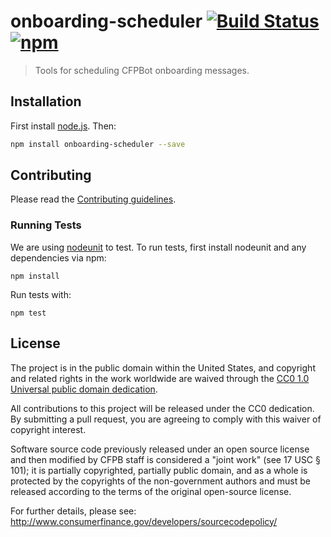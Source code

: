 # onboarding-scheduler [![Build Status](https://img.shields.io/travis/cfpb/onboarding-scheduler.svg?maxAge=2592000&style=flat-square)](https://travis-ci.org/cfpb/onboarding-scheduler) [![npm](https://img.shields.io/npm/v/onboarding-scheduler.svg?maxAge=2592000&style=flat-square)](https://www.npmjs.com/package/onboarding-scheduler)

> Tools for scheduling CFPBot onboarding messages.

## Installation

First install [node.js](http://nodejs.org/). Then:

```sh
npm install onboarding-scheduler --save
```

## Contributing

Please read the [Contributing guidelines](CONTRIBUTING.md).

### Running Tests

We are using [nodeunit](https://github.com/caolan/nodeunit) to test. To run tests, first install nodeunit and any dependencies via npm:

```
npm install
```

Run tests with:

```
npm test
```

## License

The project is in the public domain within the United States, and
copyright and related rights in the work worldwide are waived through
the [CC0 1.0 Universal public domain dedication](http://creativecommons.org/publicdomain/zero/1.0/).

All contributions to this project will be released under the CC0
dedication. By submitting a pull request, you are agreeing to comply
with this waiver of copyright interest.

Software source code previously released under an open source license and then modified by CFPB staff is considered a "joint work" (see 17 USC § 101); it is partially copyrighted, partially public domain, and as a whole is protected by the copyrights of the non-government authors and must be released according to the terms of the original open-source license.

For further details, please see: http://www.consumerfinance.gov/developers/sourcecodepolicy/
